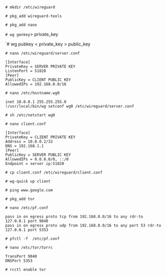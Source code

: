 `# mkdir /etc/wireguard`

`# pkg_add wireguard-tools`

`# pkg_add nano`

`# wg genkey`> private_key

`# wg pubkey < private_key > public_key
 
`# nano /etc/wireguard/server.conf`
```
[Interface]
PrivateKey = SERVER PRIVATE KEY
ListenPort = 51820
[Peer]
PublicKey = CLIENT PUBLIC KEY
AllowedIPs = 192.168.0.0/16
```
 
`# nano /etc/hostname.wg0`
```
inet 10.0.0.1 255.255.255.0
!/usr/local/bin/wg setconf wg0 /etc/wireguard/server.conf
```

`# sh /etc/netstart wg0`

`# nano client.conf`
```
[Interface]
PrivateKey = CLIENT PRIVATE KEY
Address = 10.0.0.2/32
DNS = 192.168.1.1
[Peer]
PublicKey = SERVER PUBLIC KEY
AllowedIPs = 0.0.0.0/0, ::/0
Endpoint = server ip:51820
```

`# cp client.conf /etc/wireguard/client.conf`

`# wg-quick up client`

`# ping www.google.com`
 
`# pkg_add tor`

`# nano /etc/pf.conf`
```
pass in on egress proto tcp from 192.168.0.0/16 to any rdr-to 127.0.0.1 port 9040
pass in on egress proto udp from 192.168.0.0/16 to any port 53 rdr-to 127.0.0.1 port 5353
```
 
`# pfctl -f  /etc/pf.conf`

`# nano /etc/tor/torrc`
```
TransPort 9040
DNSPort 5353
```
 
`# rcctl enable tor`

